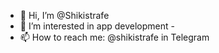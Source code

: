 - 👋 Hi, I’m @Shikistrafe
- 👀 I’m interested in app development
-<!--🌱 I’m currently learning C#/Java/Kotlin-->
- 📫 How to reach me: @shikistrafe in Telegram
